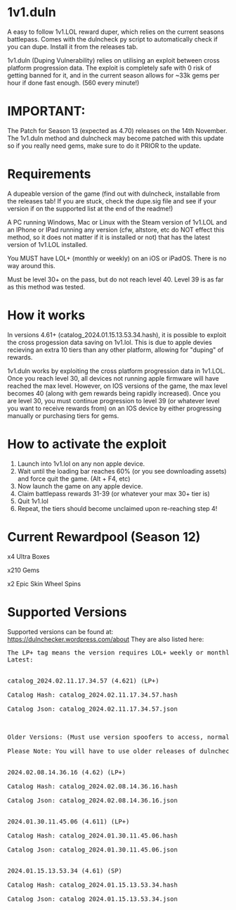 # 1v1.duln
A easy to follow 1v1.LOL reward duper, which relies on the current seasons battlepass.  Comes with the dulncheck py script to automatically check if you can dupe. Install it from the releases tab.

1v1.duln (Duping Vulnerability) relies on utilising an exploit between cross platform progression data. The exploit is completely safe with 0 risk of getting banned for it, and in the current season allows for ~33k gems per hour if done fast enough. (560 every minute!)

# IMPORTANT: 
The Patch for Season 13 (expected as 4.70) releases on the 14th November. The 1v1.duln method and dulncheck may become patched with this update so if you really need gems, make sure to do it PRIOR to the update.

# Requirements
A dupeable version of the game (find out with dulncheck, installable from the releases tab! If you are stuck, check the dupe.sig file and see if your version if on the supported list at the end of the readme!)

A PC running Windows, Mac or Linux with the Steam version of 1v1.LOL and an IPhone or IPad running any version (cfw, altstore, etc do NOT effect this method, so it does not matter if it is installed or not) that has the latest version of 1v1.LOL installed.

You MUST have LOL+ (monthly or weekly) on an iOS or iPadOS. There is no way around this.

Must be level 30+ on the pass, but do not reach level 40. Level 39 is as far as this method was tested.

# How it works
In versions 4.61+ (catalog_2024.01.15.13.53.34.hash), it is possible to exploit the cross progession data saving on 1v1.lol. 
This is due to apple devies recieving an extra 10 tiers than any other platform, allowing for "duping" of rewards.

1v1.duln works by exploiting the cross platform progression data in 1v1.LOL. Once you reach level 30, all devices not running apple firmware will have reached the max level. However, on IOS versions of the game, the max level becomes 40 (along with gem rewards being rapidly increased). Once you are level 30, you must continue progression to level 39 (or whatever level you want to receive rewards from) on an IOS device by either progressing manually or purchasing tiers for gems.

# How to activate the exploit
1. Launch into 1v1.lol on any non apple device.
2. Wait until the loading bar reaches 60% (or you see downloading assets) and force quit the game. (Alt + F4, etc)
3. Now launch the game on any apple device.
4. Claim battlepass rewards 31-39 (or whatever your max 30+ tier is)
5. Quit 1v1.lol
6. Repeat, the tiers should become unclaimed upon re-reaching step 4!

# Current Rewardpool (Season 12)
x4 Ultra Boxes

x210 Gems

x2 Epic Skin Wheel Spins

# Supported Versions
Supported versions can be found at: https://dulnchecker.wordpress.com/about
They are also listed here:
<pre>
The LP+ tag means the version requires LOL+ weekly or monthly. SP means it can be used on the Stock Pass (300 gems)
Latest: 

  
catalog_2024.02.11.17.34.57 (4.621) (LP+)

Catalog Hash: catalog_2024.02.11.17.34.57.hash

Catalog Json: catalog_2024.02.11.17.34.57.json

  

Older Versions: (Must use version spoofers to access, normally disabled a while after the latest release comes out)
  
Please Note: You will have to use older releases of dulncheck for older versions as they are not actively supported within latest releases.
  

2024.02.08.14.36.16 (4.62) (LP+)

Catalog Hash: catalog_2024.02.08.14.36.16.hash

Catalog Json: catalog_2024.02.08.14.36.16.json
  

2024.01.30.11.45.06 (4.611) (LP+)

Catalog Hash: catalog_2024.01.30.11.45.06.hash

Catalog Json: catalog_2024.01.30.11.45.06.json
  

2024.01.15.13.53.34 (4.61) (SP)

Catalog Hash: catalog_2024.01.15.13.53.34.hash

Catalog Json: catalog_2024.01.15.13.53.34.json
</pre>

